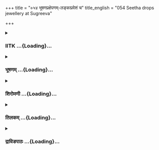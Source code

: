 +++
title = "०५४ भूषणप्रक्षेपणम्-लङ्काप्रवेशं च"
title_english = "054 Seetha drops jewellery at Sugreeva"

+++
<div caption="श्रीराम-हरिसीताराममूर्ति-घनपाठिभ्यां वचनम्" class="audioEmbed" src="https://archive.org/download/Ramayana-recitation-Sriram-harisItArAmamUrti-Ghanapaati-v2/Kanda_3/Kanda_3_ARK-054-Bhushana_Prekshepanam_Lankaa_Praveshanam_Cha.mp3"></div>

<div class="js_include collapsed" newlevelforh1="3" title="IITK" unfilled url="/purANam/rAmAyaNam/audIchya-pAThaH/iitk/3_araNyakANDam/04-sItApaharaNam/054_bhUShaNapraxepaNam-lankApraveshaM_cha.md">
<details><summary><h3>IITK ...{Loading}...</h3></summary>

Sita puls a few ornaments in bundles and throws them down in the midst
of vanaras-- she hopes somebody will communicate this to Rama.



#### श्लोकः
##### मूलम्
ह्रियमाणा तु वैदेही कञ्चिन्नाथमपश्यती।  
ददर्श गिरिशृङ्गस्थान्पञ्च वानरपुङ्गवान्॥3.54.1॥

##### शब्दार्थः
ह्रियमाणा taken away, वैदेही Vaidehi, नाथम् protector, कञ्चित् some one, अपश्यती not seeing, गिरिशृङ्गस्थान् standing on the peak of the mountain, पञ्च five, वानरपुङ्गवान् great monkeys, ददर्श saw.

##### आङ्ग्लानुवादः
While Sita was being kidnapped, she saw no one to protect her. Only five great monkeys stood on the top of a mountain.



#### श्लोकः
##### मूलम्
तेषां मध्ये विशालाक्षी कौशेयं कनकप्रभम्।  
उत्तरीयं वरारोहा शुभान्याभरणानि च॥3.54.2॥  
मुमोच यदि रामाय शंसेयुरिति मैथिली।

##### शब्दार्थः
विशालाक्षी large eyed, वरारोहा charming, भामिनी effulgent, कनकप्रभम् shining like gold, कौशेयम् silk, उत्तरीयम् upper cloth, शुभानि auspicious, आभरणानि च ornaments also, रामाय for Rama, यदि if at all, शंसेयुः they may tell, इति thus, तेषाम् them, मध्ये between, मुमोच dropped.

##### आङ्ग्लानुवादः
Largeeyed, bright and beautiful Sita dropped her upper silk garment shining like gold and auspicious ornaments in their midst with a hope they may report this  to Rama.



#### श्लोकः
##### मूलम्
वस्त्रमुत्सृज्य तन्मध्ये निक्षिप्तं सहभूषणम्॥3.54.3॥  
सम्भ्रमात्तु दशग्रीवस्तत्कर्म न स बुद्धवान्।

##### शब्दार्थः
सहभूषणम् along with ornaments, वस्त्रम् clothes, उत्सृज्य discarding, तन्मध्ये in their midst, निक्षिप्तम् thrown down, सः दशग्रीवः that tenheaded Ravana, सम्भ्रमात् due to excitement, तत्  that, कर्म action of Sita, न बुद्धवान् did not know.

##### आङ्ग्लानुवादः
In his excitement Ravana failed to notice when Sita dropped down that garment along with ornaments in their midst.



#### श्लोकः
##### मूलम्
पिङ्गाक्षास्तां विशालाक्षीं नेत्रैरनिमिषैरिव॥3.54.4॥  
विक्रोशन्तीं तथा सीतां ददृशुर्वानरर्षभाः।

##### शब्दार्थः
पिङ्गाक्षाः tawney eyed, वानरर्षभाः best among monkeys, विशालाक्षीम् largeeyed, तथा like that, विक्रोशन्तीम् lamenting, तां सीताम् that Sita, अनिमिषैरिव without blinking, नेत्रैः eyes, ददृशुः gazed at.

##### आङ्ग्लानुवादः
The best among the tawneyeyed monkeys gazed, without blinking, at the  largeeyed Sita lamenting.



#### श्लोकः
##### मूलम्
स च पम्पामतिक्रम्य लङ्कामभिमुखः पुरीम्॥3.54.5॥  
जगाम रुदतीं गृह्य वैदेहीं राक्षसेश्वरः।

##### शब्दार्थः
सः राक्षसेश्वरः that lord of the demons, पम्पाम् Pampa, अतिक्रम्य on crossing, लङ्कां पुरीम् to the city of Lanka, अभिमुखः towards, रुदतीम् crying, वैदेहीम् Vaidehi, गृह्य taking, जगाम went.

##### आङ्ग्लानुवादः
Ravana crossed the lake Pampa and flew towards the city of Lanka carrying with him lamenting daughter of Videha.



#### श्लोकः
##### मूलम्
तां जहार सुसंहृष्टो रावणो मृत्युमात्मनः॥3.54.6॥  
उत्सङ्गेनेव भुजगीं तीक्ष्णदंष्ट्रां महाविषाम्।

##### शब्दार्थः
रावणः Ravana, सुसंहृष्टः delighted, आत्मनः his own, मृत्युम् death, ताम् her, तीक्ष्णदंष्ट्राम् sharp fanged, महाविषाम् highly poisonous, भुजगीम् female snake, उत्सङ्गेनेव on his lap, जहार  carried.

##### आङ्ग्लानुवादः
Delighted Ravana, carried off Sita, the very embodiment of his death, like one carrying a highly poisonous sharpfanged female snake on his lap.



#### श्लोकः
##### मूलम्
वनानि सरितश्शैलांत्सरांसि च विहायसा॥3.54.7॥  
स क्षिप्रं समतीयाय शरश्चापादिव च्युतः।

##### शब्दार्थः
सः he, चापात् from the bow, च्युतः released, शरः इव like an arrow, क्षिप्रम् at once, वनानि forests, सरितः rivers, शैलान् mountains, सरांसि च tanks, विहायसा through the sky, समतीयाय crossed.

##### आङ्ग्लानुवादः
Like an arrow released from the bow, Ravana went through the sky, at once crossing forests, rivers mountains and tanks.



#### श्लोकः
##### मूलम्
तिमिनक्रनिकेतं तु वरुणालयमक्षयम्॥3.54.8॥  
सरितां शरणं गत्वा समतीयाय सागरम्।

##### शब्दार्थः
तिमिनक्रनिकेतम् the abode of whales and crocodiles, अक्षयम् inexhaustible,सरितां शरणम् refuge of all rivers, वरुणालयम् abode Varuna, god of the sea, गत्वा having covered, सागरम् ocean, समतीयाय crossed.

##### आङ्ग्लानुवादः
Ravana soon crossed the refuge of rivers, the abode of Varuna, god of the sea, inexhaustible ocean, and the home for whales and crocodiles.



#### श्लोकः
##### मूलम्
सम्भ्रमात्परिवृत्तोर्मी रुद्धमीनमहोरगः॥3.54.9॥  
वैदेह्यां ह्रियमाणायां बभूव वरुणालयः।

##### शब्दार्थः
वैदेह्याम् to Sita, daughter of Videha, ह्रियमाणायाम्  was being carried away, वरुणालयः the abode of Varuna, the ocean, सम्भ्रमात् out of bewilderment, परिवृत्तोर्मिः waves turned back, रुद्धमीनमहोरगः movement of big serpents and fishes stopped, बभूव became.

##### आङ्ग्लानुवादः
While Sita, princess of Videha was being carried away, the ocean, abode of Varuna  
got bewildered, waves rolled back, the movement of big serpents and fishes stopped.



#### श्लोकः
##### मूलम्
अन्तरिक्षगता वाचस्ससृजुश्चारणास्तदा॥3.54.10॥  
एतदन्तो दशग्रीव इति सिद्धास्तदाब्रुवन्।

##### शब्दार्थः
तदा then, अन्तरिक्षगताः flying in the sky, चारणाः bards, दशग्रीवः tenheaded Ravana, एतदन्तः  इति this is the end, वाचः words, ससृजुः spoke, तदा then, सिद्धाः siddhas, अब्रुवन् uttered.

##### आङ्ग्लानुवादः
The charanas and siddhas moving in the sky said, O tenheaded Ravana this is your  end .



#### श्लोकः
##### मूलम्
स तु सीतां विवेष्टन्तीमङ्केनादाय रावणः॥3.54.11॥  
प्रविवेश पुरीं लङ्कां रूपिणीं मृत्युमात्मनः।

##### शब्दार्थः
सः रावणः that Ravana, आत्मनः his own, रूपिणीम् personified form, मृत्युम् death, विवेष्टन्तीम् struggling, सीताम् Sita, अङ्केन by his arm, आदाय holding her, लङ्कां पुरीम्  city of Lanka, प्रविवेश entered.

##### आङ्ग्लानुवादः
Ravana entered the city of Lanka holding Sita who was tossing from side to side and who was the very embodiment of his death.



#### श्लोकः
##### मूलम्
सोऽभिगम्य पुरीं लङ्कां सुविभक्तमहापथाम्॥3.54.12॥  
संरूढकक्ष्याबहुलं स्वमन्तःपुरमाविशत्।

##### शब्दार्थः
सः Ravana, सुविभक्तमहापथाम्  well laidout roads, लङ्कां पुरीम् city of Lanka, अभिगम्य entering, संरूढकक्ष्याबहुलम् with many wellguarded halls, स्वम् his, अन्तःपुरम् inner apartment, आविशत् entered.

##### आङ्ग्लानुवादः
Ravana went through the well laidout roads of the city of Lanka and through the well many guarded halls of the palace and entered the inner apartment.



#### श्लोकः
##### मूलम्
तत्र तामसितापाङ्गां शोकमोहपरायणाम्॥3.54.13॥  
निदधे रावणस्सीतां मयो मायामिवस्त्रियम्।

##### शब्दार्थः
रावणः Ravana, असितापाङ्गाम् a lady of dark eyelashes, शोकमोहपरायणाम् lady lost in sorrow, तां सीताम् that Sita, मयः demon Maya, मायामिव like Maya, तत्र there ( in the harem), नदधे kept.

##### आङ्ग्लानुवादः
Sita, with her dark eye lashes and lost in utter sorrow was kept in the harem by Ravana, like demon Maya kept Mayamayi.



#### श्लोकः
##### मूलम्
अब्रवीच्च दशग्रीवः पिशाचीर्घोरदर्शनाः॥3.54.14॥  
यथा नेमां पुमान् स्त्री वा सीतां पश्यत्यसम्मतः।

##### शब्दार्थः
दशग्रीवः tenheaded Ravana, घोरदर्शनाः  of fearful appearance, पिशाचीः female goblins, अब्रवीत् च said, असम्मतः without my permission, पुमान् man, स्त्री वा or a woman, इमाम् this lady, सीताम् Sita, यथा in a way, न पश्यति will not see.

##### आङ्ग्लानुवादः
Ravana ordered the female goblins of fearful appearance,'Let no outsider whether man or woman, see her, without my permission'.



#### श्लोकः
##### मूलम्
मुक्तामणिसुवर्णानि वस्त्राण्याभरणानि च॥3.54.15॥  
यद्यदिच्छेत्तदेवास्या देयं मच्छन्दतो यथा।

##### शब्दार्थः
मुक्तामणिसुवर्णानि pearls, gems or gold, वस्त्राणि clothes, आभरणानि च and ornaments, यत् यत् whatever, इच्छेत् she desires, तदेव all that, अस्याः to her, मच्छन्दतो यथा  without hesitation, देयम् should be given.

##### आङ्ग्लानुवादः
Pearls, gems or gold, clothes or ornaments, whatever she desires, be made available to her without any hesitation.



#### श्लोकः
##### मूलम्
या च वक्ष्यति वैदेहीं वचनं  किञ्चिदप्रियम्॥3.54.16॥  
अज्ञानाद्यदि वा ज्ञानान्न तस्या जीवितं प्रियम्।

##### शब्दार्थः
या च whosoever, अज्ञानात् out of ignorance, ज्ञानात् knowingly, वैदेहीम् to Vaidehi, किञ्चित् even a little, अप्रियम् displeasing, वचनम् words, वक्ष्यति utters, तस्याः her, जीवितम् life, न not, प्रियम्  worthy,

##### आङ्ग्लानुवादः
Whoever utters any unpleasant words knowingly or unknowingly to Sita, princess of Videha is not worthy to survive (must be killed).



#### श्लोकः
##### मूलम्
तथोक्त्वा राक्षसीस्तास्तु राक्षसेन्द्रः प्रतापवान्॥3.54.17॥  
निष्क्रम्यान्तः पुरात्तस्मात्किंकृत्यमिति चिन्तयन्।  
ददर्शाष्टौ महावीर्यान्राक्षसान्पिशिताशनान्॥3.54.18॥

##### शब्दार्थः
प्रतापवान्  courageous, राक्षसेन्द्रः lord of demons (Ravana), राक्षसीः demoness, तथा likewise, उक्त्वा having said so, तस्मात् from that, अन्तःपुरात् from the inner apartments, निष्क्रम्य  coming out, किम् what, कृत्यम् can be done, चिन्तयन् while thinking, महावीर्यान् most powerful ones, पिशिताशनान् flesheaters, अष्टौ eight, राक्षसान् demons, ददर्श saw.

##### आङ्ग्लानुवादः
The courageous lord of the demons, having said so to the demonesses, came out of the inner apartment. While contemplating the future course of action, he saw eight powerful, carnivorous demons.



#### श्लोकः
##### मूलम्
स तान्दृष्ट्वा महावीर्यो वरदानेन मोहितः।  
उवाचैतानिदं वाक्यं प्रशस्य बलवीर्यतः॥3.54.19॥

##### शब्दार्थः
तान्दृष्ट्वा seeing them, महावीर्यः mighty, वरदानेन by the boons, मोहितः  a deluded one, सः he, बलवीर्यतः about their strength, प्रशस्य after praising them, एतान् them, इदम् this, वाक्यम् word, उवाच said.

##### आङ्ग्लानुवादः
The mighty Ravana, deluded by the boons, praised the strength and valour of the demons and said ः



#### श्लोकः
##### मूलम्
नानाप्रहरणाः क्षिप्रमितो गच्छत सत्वराः।  
जनस्थानं हतस्थानं भूतपूर्वं खरालयम्॥3.54.20॥

##### शब्दार्थः
नानाप्रहरणाः a variety of weapons, सत्वराः very quickly, इतः from here, क्षिप्रम् at once, हतस्थानम्  where he was slain, खरालयम् the abode of Khara, भूतपूर्वम् the earlier (dwelling), जनस्थानम् Janasthana, गच्छत you may go.

##### आङ्ग्लानुवादः
Armed with different weapons, proceed at once to Janasthana where Khara lived and died.



#### श्लोकः
##### मूलम्
तत्रोष्यतां जनस्थाने शून्ये निहतराक्षसे।  
पौरुषं बलमाश्रित्य त्रासमुत्सृज्य दूरतः॥3.54.21॥

##### शब्दार्थः
पौरुषम् prowess, बलम् vigour, आश्रित्य relying on, त्रासम् fear, दूरतः leaving, उत्सृज्य given up, निहतराक्षसे where all demons were killed, शून्ये desolate, तत्र there, जनस्थाने at Janasthana, उष्यताम् dwell there.

##### आङ्ग्लानुवादः
Go and there in the desolate Janasthana where all demons had been killed, leaving all your apprehensions and relying on your strength and vigour.



#### श्लोकः
##### मूलम्
बलं हि सुमहद्यन्मे जनस्थाने निवेशितम्।  
सदूषणखरं युद्धे हतं रामेण सायकैः॥3.54.22॥

##### शब्दार्थः
मे mine, सुमहत् very great, यत् since, बलम् army, जनस्थाने at Janasthana, निवेशितम् had stationed, सदूषणखरम् with Dusana and Khara, रामेण by Rama, सायकैः arrows, हतम् killed.

##### आङ्ग्लानुवादः
I had stationed a great army at Janasthana, who were all killed along with Khara and Dusana by Rama's arrows.



#### श्लोकः
##### मूलम्
तत क्रोधो ममामर्षाद्धैर्यस्योपरि वर्तते।  
वैरं च सुमहज्जातं रामं प्रति सुदारुणम्॥3.54.23॥

##### शब्दार्थः
ततः then, मम my, अमर्षात् due to that intolerance, क्रोधः wrath, धैर्यस्य one's patience, उपरि over and above, वर्तते is arising, रामं प्रति towards Rama, सुमहत् very great, सुदारुणम् terrific, वैरं च enmity, जातम् is created.

##### आङ्ग्लानुवादः
My anger engineered by my intolerance has crossed the limits of my patience. It has created in me a terrific enmity against Rama.



#### श्लोकः
##### मूलम्
निर्यातयितुमिच्छामि तच्च वैरमहं रिपोः।  
न हि लप्स्याम्यहं निद्रामहत्वा संयुगे रिपुम्॥3.54.24॥

##### शब्दार्थः
अहम् I am, रिपोः enemy, तत् that, निर्यातयितुम् avenge, इच्छामि I am desirous, संयुगे in combat, रिपुम् enemy, अहत्वा without slaying, अहम् I, निद्राम् sleep, न लप्स्यामि हि I am not getting.

##### आङ्ग्लानुवादः
I want to take revenge on my foe. I shall not sleep until I kill him in a combat.



#### श्लोकः
##### मूलम्
तं त्विदानीमहं हत्वा खरदूषणघातिनम्।  
रामं शर्मोपलप्स्यामि धनं लब्ध्वेव निर्धनः॥3.54.25॥

##### शब्दार्थः
अहम् I am, इदानीम् now, खरदूषणघातिनम् the killer of Khara and Dusana, तम् him, रामम् Rama, हत्वा after slaying, निर्धनः one without wealth, धनम् wealth, लब्ध्वा having acquired, इव like that, शर्म pleasure, उपलप्स्यामि I will have.

##### आङ्ग्लानुवादः
I will be happy only after killing the destroyer of Khara and Dusana, just as a poor man feels happy only on acquiring wealth.



#### श्लोकः
##### मूलम्
जनस्थाने वसद्भिस्तु भवद्भीराममाश्रिता।  
प्रवृत्तिरुपनेतव्या किञ्करोतीति तत्त्वतः॥3.54.26॥

##### शब्दार्थः
जनस्थाने at Janasthana, वसद्भिः while dwelling, भवद्भिः by you all, किं what, करोति इति he does, रामम् Rama, आश्रिता pertaining to, प्रवृत्तिः activities, तत्त्वतः exactly, उपनेतव्या get the  
information.

##### आङ्ग्लानुवादः
While dwelling at Janasthana, all of you should collect exact information about the activities of Rama.



#### श्लोकः
##### मूलम्
अप्रमादाच्च गन्तव्यं सर्वैरपि निशाचरैः।  
कर्तव्यश्च सदा यत्नो राघवस्य वधं प्रति॥3.54.27॥

##### शब्दार्थः
निशाचरैः by nightrangers, सर्वैरपि by all of them, अप्रमादात् alertly, गन्तव्यम् go there, राघवस्य Rama's, वधं प्रति to slay Rama, सदा always, यत्नः effort, कर्तव्यश्च should be done.

##### आङ्ग्लानुवादः
All of you, O nightrangers, should be on the alert there and it should be always your duty to try to kill Rama.



#### श्लोकः
##### मूलम्
युष्माकं च बलज्ञोऽहं बहुशो रणमूर्धनि।  
अतश्चास्मिन् जनस्थाने मया यूयं नियोजिताः॥3.54.28॥

##### शब्दार्थः
अहम् I, रणमूर्धनि on war front, बहुशः many times, युष्माकम् your, बलज्ञः knower of strength, अतश्च therefore, यूयम् you, अस्मिन् in this, जनस्थाने at Janasthana, मया by me, नियोजिताः are  engaged.

##### आङ्ग्लानुवादः
I have seen your strength on many war fronts. That is why you have been assigned this  duty at Janasthana.



#### श्लोकः
##### मूलम्
ततः प्रियं वाक्यमुपेत्य राक्षसा महार्थमष्टावभिवाद्य रावणम्।  
विहाय लङ्कां सहिताः प्रतस्थिरे यतो जनस्थानमलक्ष्यदर्शनाः॥3.54.29॥

##### शब्दार्थः
ततः then, अष्टौ eight, राक्षसाः demons, प्रियम् dear, महार्थम्  words of profound meaningl, वाक्यम् statement, उपेत्य after receiving, रावणम् Ravana, अभिवाद्य offering salutations, लङ्काम् Lanka, विहाय  leaving, सहिताः together, अलक्ष्यदर्शनाः without being seen by any one, जनस्थानम् to Janasthana, यतः in that direction, प्रतस्थिरे left.

##### आङ्ग्लानुवादः
The eight demons were glad to hear the pleasing and meaningful words of Ravana. They offered him salutations and left Lanka in the direction of Janasthana without being seen by any one.



#### श्लोकः
##### मूलम्
ततस्तु सीतामुपलभ्य रावणः सुसम्प्रहृष्टः परिगृह्य मैथिलीम्।  
प्रसज्य रामेण च वैरमुत्तमं बभूव मोहान्मुदितस्सराक्षसः॥3.54.30॥

##### शब्दार्थः
ततः then, राक्षसः the demons, सः रावणः that Ravana, सीताम् Sita, उपलभ्य seeing, मैथिलीम् Maithili, परिगृह्य getting, सुसम्प्रहृष्टः feeling extremely happy, रामेण at Rama, उत्तमम्   highest, वैरम् enmity, प्रसज्य incited, मोहात् in delusion, मुदितः rejoiced, बभूव became.

##### आङ्ग्लानुवादः
Then the demon Ravana felt greatly happy for getting Sita, princess of Mithila, without knowing in his delusion that he had created the bitterest enmity with Rama.  

#### समाप्तिः
 श्रीमद्रामायणे वामलीकीये आदिकाव्ये अरण्यकाण्डे चतुःपञ्चाशस्सर्गः॥  
Thus ends the fiftyfourth sarga of Aranyakanda of the holy Ramayana the first epic composed by sage Valmiki.

</details>
</div>
<div class="js_include collapsed" newlevelforh1="3" title="भूषणम्" unfilled url="/purANam/rAmAyaNam/audIchya-pAThaH/TIkA/bhUShaNa_iitk/3_araNyakANDam/04-sItApaharaNam/054_bhUShaNapraxepaNam-lankApraveshaM_cha.md">
<details><summary><h3>भूषणम् ...{Loading}...</h3></summary>



ह्रियमाणा तु वैदेही कञ्चिन्नाथमपश्यती ।  

ददर्श गिरिशृङ्गस्थान् पञ्च वानरपुङ्गवान्  ॥  ३।५४।१  ॥   

अथ सीताया अशोकवनिकायां स्थापनमाह ह्रियमाणा त्वित्यादि । नाथं रक्षकम्  ॥ 
३।५४।१  ॥   

  

तेषां मध्ये विशालाक्षी कौशेयं कनकप्रभम् ।  

उत्तरीयं वरारोहा शुभान्याभरणानि च ।  

मुमोच यदि रामाय शंसेयुरिति मैथिली  ॥  ३।५४।२  ॥   

तेषामित्यादिसार्धश्लोक एकान्वयः । उत्तरीयम् उत्तरीयभूतं कौशेयम् । बद्धा
मुमोचेत्यर्थः । किमर्थं मुमोचेत्यत्राह यदि रामाय शंसेयुरिति । यदृच्छया
दृष्टाय रामाय स्वस्य रावणापहरणं कथयेयुरिति प्रत्याशयेत्यर्थः ।
"आशंसावचने लिङ्" इति लिङ्  ॥  ३।५४।२  ॥   

  

वस्त्रमुत्सृज्य तन्मध्ये निक्षिप्तं सहभूषणम् ।  

सम्भ्रमात्तु दशग्रीवस्तत्कर्म न स बुद्धवान्  ॥  ३।५४।३  ॥   

वस्त्रमिति । सहभूषणं भूषणान्तरितं वस्त्रम् । उत्सृज्य उन्मुच्य ।
तन्मध्ये सीतया निक्षिप्तमिति यत् तत्कर्म सम्भ्रमात्सीतापहारजनितक्षोभात्
न बुद्धवान् । यदि बुद्ध्येत गृह्णीयादेवेति भावः  ॥  ३।५४।३  ॥   

  

पिङ्गाक्षास्तां विशालाक्षीं नेत्रैरनिमिषैरिव ।  

विक्रोशन्तीं तथा सीतां ददृशुर्वानरर्षभाः  ॥  ३।५४।४  ॥   

पिङ्गाक्षाः वानराः, न केवलं वानराः अपितु वानर्रषभाः वानरश्रेष्ठाः ।
अनिमिषैरिव निमेषरहितैरिव । तथा विक्रोशन्तीं राम रामेति
विक्रोशन्तीमित्यर्थः  ॥  ३।५४।४  ॥   

  

स च पम्पामतिक्रम्य लङ्कामभिमुखः पुरीम् ।  

जगाम रुदतीं गृह्य वैदेहीं राक्षसेश्वरः  ॥  ३।५४।५  ॥   

पम्पां पम्पोपर्याकाशम् । लङ्कामभिमुख इत्यनेन एतावत्पर्यन्तं
रामाश्रमदत्तदृष्टिर्गतः । ततः स्वच्छन्दं गतवानिति गम्यते । अत एव
सुसंहृष्ट इति वक्ष्यते  ॥  ३।५४।५  ॥   

  

तां जहार सुसंहृष्टो रावणो मृत्युमात्मनः ।  

उत्सङ्गेनैव भुजगीं तीक्ष्णदंष्ट्रां महाविषाम्  ॥  ३।५४।६  ॥   

उत्सङ्गेनेत्यस्य उभयत्राप्यन्वयः । मृत्युं मृत्युहेतुभूताम्  ॥  ३।५४।६
 ॥   

  

वनानि सरितः शैलान् सरांसि च विहायसा ।  

स क्षिप्रं समतीयाय शरश्चापादिव च्युतः  ॥  ३।५४।७  ॥   

विहायसा आकाशमार्गेण  ॥  ३।५४।७  ॥   

  

तिमिनक्रनिकेतं तु वरुणालयमक्षयम् ।  

सरतां शरणं गत्वा समतीयाय सागरम्  ॥  ३।५४।८  ॥   

तिमयो मत्स्यविशेषाः नक्राः ग्राहाः तेषां निकेतं वासस्थानम् । वरुणस्य
आलयं वासः शरणम् । प्राप्य गत्वा । क्रमेण सागरं समतीयाय  ॥  ३।५४।८  ॥   

  

सम्भ्रमात्परिवृत्तोर्मी रुद्धमीनमहोरगः ।  

वैदेह्यां ह्रियमाणायां बभूव वरुणालयः । ३।५४।९  ॥   

सम्भ्रमात् रावणदर्शनक्षोभात् । परिवृत्तोर्मिः रुद्धमीनमहोरगः
बहिस्सञ्चाररहितमत्स्यसर्पः  ॥  ३।५४।९  ॥   

  

अन्तरिक्षगता वाचः ससृजुश्चारणास्तदा ।  

एतदन्तो दशग्रीव इति सिद्धास्तदा ऽब्रुवन्  ॥  ३।५४।१०  ॥   

अन्तरिक्षगताश्चारणाः दशग्रीवः एतदन्तः एतत्सीतापहरणावसान इति वाचः ससृजुः
ऊचुरित्यर्थः । अन्तरिक्षगताः सिद्धाश्च एतदन्तो दशग्रीव इत्यब्रुवन्  ॥ 
३।५४।१०  ॥   

  

स तु सीतां विवेष्टन्तीमङ्केनादाय रावणः ।  

प्रविवेश पुरीं लङ्कां रूपिणीं मृत्युमात्मनः  ॥  ३।५४।११  ॥   

आत्मनः रूपिणीं रूपवतीं मुत्युमिति सीताविशेषणम्  ॥  ३।५४।११  ॥   

  

सो ऽभिगम्य पुरीं लङ्कां सुविभक्तमहापथाम् ।  

संरूढकक्ष्याबहुलं स्वमन्तःपुरमाविशत्  ॥  ३।५४।१२  ॥   

संरूढाः जनाकीर्णाः कक्ष्याः द्वारप्रकोष्ठाः ताभिः बहुलं निबिडम्  ॥ 
३।५४।१२  ॥   

  

तत्र तामसितापाङ्गां शोकमोहपरायणाम् ।  

निदधे रावणः सीतां मयो मायामिव स्त्रियम्  ॥  ३।५४।१३  ॥   

तत्र अन्तःपुरे । शोकमोहपरायणां शोकमोहपरतन्त्राम् । निदधे स्थापितवान् ।
मयस्त्रिपुराधिपतिः । मायां मायामयीम्, आश्चर्यशक्तियुक्तामित्यर्थः ।
स्त्रियं स्वयम्प्रभां बिले यथा निदधे तथेत्यर्थः  ॥  ३।५४।१३  ॥   

  

अब्रवीच्च दशग्रीवः पिशाचीर्घोरदर्शनाः ।  

यथा नेमां पुमान् स्त्री वा सीतां पश्यत्यसम्मतः  ॥  ३।५४।१४  ॥   

अब्रवीदिति । पिशाचीः पिशाच्याकाराः राक्षसीः यथेमां स्त्री वा पुमान्वा
असम्मतः अननुज्ञातः न पश्यति तथा ऽब्रवीत् । एनामन्यो न
पश्येदित्यब्रवीदित्यर्थः  ॥  ३।५४।१४  ॥   

  

मुक्तामणिसुवर्णानि वस्त्राण्याभरणानि च ।  

यद्यदिच्छेत्तदेवास्या देयं मच्छन्दतो यथा  ॥  ३।५४।१५  ॥   

मुक्तेति । एषा यद्यदिच्छेत्तत्तद्देयं यथा मच्छन्दतः मदिच्छानुसारेण यथा
मह्यं दीयते तद्वद्देयमित्यर्थः  ॥  ३।५४।१५  ॥   

  

या च वक्ष्यति वैदेहीं वचनं किञ्चिदप्रियम् ।  

अज्ञानाद्यदि वा ज्ञानान्न तस्या जीवितं प्रियम्  ॥  ३।५४।१६  ॥   

जीवितं न प्रियं मारयेयमित्यर्थः  ॥  ३।५४।१६  ॥   

  

तथोक्त्वा राक्षसीस्तास्तु राक्षसेन्द्रः प्रतापवान् ।  

निष्क्रम्यान्तःपुरात्तस्मात्किं कृत्यमिति चिन्तयन्  ॥  ३।५४।१७  ॥   

ददर्शाष्टौ महावीर्यान् राक्षसान् पिशिताशनान्  ॥  ३।५४।१८  ॥   

चिन्तयन् महावीर्यान् राक्षसान् ददर्श अपश्यत्  ॥  ३।५४।१७,१८  ॥   

  

स तान् दृष्ट्वा महावीर्यो वरदानेन मोहितः ।  

उवाचैतानिदं वाक्यं प्रशस्य बलवीर्यतः  ॥  ३।५४।१९  ॥   

वरादानेन ब्रह्मवरदानेन । तानेतानित्यन्वयः । ३।५४।१९  ॥   

  

नानाप्रहरणाः क्षिप्रमितो गच्छत सत्वराः ।  

जनस्थानं हतस्थानं भूतपूर्वं खरालयम्  ॥  ३।५४।२०  ॥   

नानेति "आयुधं तु प्रहरणम्" इत्यमरः । हतस्थानं शून्यसन्निवेशं खरालयं
भूतपूर्वं पूर्वं खरालयमित्यर्थः । "भूतपूर्वे चरच्" इति निर्देशात्समासः
 ॥  ३।५४।२०  ॥   

  

तत्रोष्यतां जनस्थाने शून्ये निहतराक्षसे ।  

पौरुषं बलमाश्रित्य त्रासमुत्सृज्य दूरतः  ॥  ३।५४।२१  ॥   

पौरुषं बलं न केवलं नीतिबलमित्यर्थः  ॥  ३।५४।२१  ॥   

  

बलं हि सुमहद्यन्मे जनस्थाने निवेशितम् ।  

सदूषणखरं युद्धे हतं रामेण सायकैः  ॥  ३।५४।२२  ॥   

पौरुषबलाश्रयणे हेतुमाह बलं हीति । यत् बलं सैन्यं निवेशितं
तद्धतमित्यन्वयः  ॥  ३।५४।२२  ॥   

  

तत्र क्रोधो ममामर्षाद्धैर्यस्योपरि वर्तते ।  

वैरं च सुमहज्जातं रामं प्रति सुदारुणम्  ॥  ३।५४।२३  ॥   

तत्र वधनिमित्तम् । अमर्षात् असहनात्  ॥  ३।५४।२३  ॥   

  

निर्यातयितुमिच्छामि तच्च वैरमहं रिपोः ।  

नहि लप्स्याम्यहं निद्रामहत्वा संयुगे रिपुम्  ॥  ३।५४।२४  ॥   

निर्यातयितुम् अवसितुम्  ॥  ३।५४।२४  ॥   

  

तं त्विदानीमहं हत्वा खरदूषणघातिनम् ।  

रामं शर्मोपलप्स्यामि धनं लब्ध्वेव निर्धनः  ॥  ३।५४।२५  ॥   

तन्त्विति । शर्म सुखम् । उपलप्स्यामि प्राप्स्यामि । ३।५४।२५  ॥   

  

जनस्थाने वसद्भिस्तु भवद्भी राममाश्रिता ।  

प्रवृत्तिरुपनेतव्या किं करोतीति तत्त्वतः  ॥  ३।५४।२६  ॥   

प्रवृत्तिर्वार्ता । रामः किं करोतीति तत्त्वतो वार्ता
मत्सकाशमुपनेतव्येत्यर्थः  ॥  ३।५४।२६  ॥   

  

अप्रमादाच्च गन्तव्यं सर्वैरपि निशाचरैः ।  

कर्तव्यश्च सदा यत्नो राघवस्य वधं प्रति  ॥  ३।५४।२७  ॥   

अप्रमादादिति अवधानादित्यर्थः  ॥  ३।५४।२७  ॥   

  

युष्माकं च बलज्ञो ऽहं बहुशो रणमूर्धनि ।  

अतश्चास्मिन् जनस्थाने मया यूयं नियोजिताः  ॥  ३।५४।२८  ॥   

खरादिस्थाने अस्माभिः कथं स्थातुं शक्यं तत्राह युष्माकं चेति  ॥  ३।५४।२८
 ॥   

  

ततः प्रियं वाक्यमुपेत्य राक्षसा महार्थमष्टावभिवाद्य रावणम् ।  

विहाय लङ्कां सहिताः प्रतस्थिरे यतो जनस्थानमलक्ष्यदर्शनाः  ॥  ३।५४।२९  ॥   

महानर्थो ऽभिधेयो यस्य तं महार्थम् । प्रियं श्लाघारूपं वाक्यम् उपेत्य
लब्ध्वा, रावणतः स्तुतिं प्राप्येत्यर्थः । यतो यत्र जनस्थानं
तद्वनमुद्दिश्य प्रतस्थिरे । अलक्ष्यदर्शनाः वेगातिशयेन
दुष्प्रेक्षस्वरूपाः  ॥  ३।५४।२९  ॥   

  

ततस्तु सीतामुपलभ्य रावणः सुसम्प्रहृष्टः परिगृह्य मैथिलीम् ।  

प्रसज्य रामेण च वैरमुत्तमं बभूव मोहान्मुदितः स राक्षसः  ॥  ३।५४।३०  ॥   

इत्यार्षे श्रीरामायणे वाल्मीकीये आदिकाव्ये श्रीमदारण्यकाण्डे चतुःपञ्चाशः
सर्गः  ॥  ५४  ॥   

सर्गार्थं सङ्गृह्य दर्शयति ततस्त्विति । उपलभ्य दृष्ट्वा सुसम्प्रहृष्टः
कामविकारवान् । परिगृह्य गृहीत्वा । रामेण वैरं प्रसज्य प्राप्यापि
मोहान्मुदितो बभूव । अत्र त्रिंशच्छ्लोकाः  ॥  ३।५४।३०  ॥   

इति श्रीगोविन्दराजविरचिते श्रीरामायणभूषणे रत्नमेखलाख्याने
आरण्यकाण्डव्याख्याने चतुःपञ्चाशः सर्गः  ॥  ५४  ॥   



</details>
</div>
<div class="js_include collapsed" newlevelforh1="3" title="शिरोमणी" unfilled url="/purANam/rAmAyaNam/audIchya-pAThaH/TIkA/shiromaNI_iitk/3_araNyakANDam/04-sItApaharaNam/054_bhUShaNapraxepaNam-lankApraveshaM_cha.md">
<details><summary><h3>शिरोमणी ...{Loading}...</h3></summary>



सीतावृत्तान्तमेवाह--ह्रियमाणेत्यादिभिः । ह्रियमाणा रावणेनेति शेषः,
कञ्चिन्नाथं रक्षकमपश्यती अपश्यन्ती वैदेही गिरिशृङ्गस्थान् पञ्च
वानरपुङ्गवान् ददर्श  ॥  ३।५४।१  ॥   

  

तेषामिति । विशालाक्षी सीता यदि कदाचित् रामाय शंसेयुः इति हेतोः कनकप्रभं
स्वर्णप्रभासदृशप्रभाविशिष्टं कौशेयमुत्तरीयम् आभरणानि च तेषां
वानरपुङ्गवानां मध्ये मुमोच । सार्धश्लोक एकान्वयी  ॥  ३।५४।२  ॥   

  

वस्त्रमिति । सहभूषणं वस्त्रमुत्सृज्य विद्यमानायाः सीतायाः संभ्रमात्
तदुक्तिहेतुकोद्वेगात्, हेतोः निःक्षिप्तं निःक्षेपणरूपं तत्कर्म दशग्रीवो
न बुद्धवान्  ॥  ३।५४।३  ॥   

  

पिङ्गाक्षा इति । तदा वस्त्रादिप्रक्षेपणसमये विक्रोशन्तीं विशालाक्षीं
सीतां पिङ्गाक्षाः वानरोत्तमाः अनिमिषैः निमिषरहितैरिव नेत्रैः ददृशुः  ॥ 
३।५४।४  ॥   

  

स इति । स रावणः रुदन्तीं रुदतीं मैथिलीं गृह्य गृहीत्वा पम्पामतिक्रम्य
लङ्कां पुरीमभिमुखः सन् जगाम  ॥  ३।५४।५  ॥   

  

तामिति । तां सीतां सुसंहृष्टो रावणः तीक्ष्णदंष्ट्रा महाविषाम् आत्मनो
मृत्युं भुजङ्गीमिव उत्सङ्गेन जहार  ॥  ३।५४।६  ॥   

  

वनानीति । स रावणः चापात् च्युतः शर इव वनादीनि क्षिप्रं विहायसा समतीयाय
 ॥  ३।५४।७  ॥   

  

तिमीति । तिमयो नक्रविशेषाः नक्राः मकरास्तेषां निकेतं निवासस्थानं
वरुणालयं वरुणनिकेतम् अक्षयं यावदधिकारं विनाशरहितं सरितां शरणम् आश्रयं
सागरं गत्वा समतीयाय  ॥  ३।५४।८  ॥   

  

संभ्रमादिति । वैदेह्यां ह्रियमाणायां सत्यां वरुणालयः संभ्रमात्
सीतापहरणहेतुकभीतेः परिवृत्ताः निवृत्ताः ऊर्मयः स्वभावसिद्धतरङ्गाः यस्य
अत एव रुद्धा मीनमहोरगा यस्य स बभूव द्वयोः कर्मधारयः  ॥  ३।५४।९  ॥   

  

अन्तरिक्ष इति । अन्तरिक्षं गता चारणाः दशग्रीव एतदन्त एतदपहरणमेव अन्तो
विध्वंसो यस्य स इति वाचं ससृजुः । सिद्धा अपि तथैव अब्रुवन्  ॥  ३।५४।१०
 ॥   

  

स इति । अङ्केन शीध्रगत्योपलक्षितः स रावणस्तु आत्मनो मृत्युरूपिणीं
याथार्थ्यनिरूपिकां सीतामादाय लङ्कां प्रविवेश  ॥  ३।५४।११  ॥   

  

स इति । स रावणः सुविभक्ताः महापथा राजमार्गा यस्यां संरूढाः
राक्षसैराकीर्णाः कक्ष्या द्वारो यस्यास्तां, बहुलामतिविस्तृतां लङ्कां
पुरीमभिगम्य स्वम् अन्तः पुरमविशत् ऽसंरुद्धकक्ष्याबहुलंऽ इति पाठे
तादृशबहुलतरद्वारवदित्यन्तःपुरविशेषणमिति भट्टाः  ॥  ३।५४।१२  ॥   

  

तत्रेति । तत्रान्तःपुरैकदेशे शोकमोहसमन्विताम् असितापाङ्गीं सीतां रावणः
आसुरीं मायां मय इव निदधे  ॥  ३।५४।१३  ॥   

  

अब्रवीदिति । दशग्रीवः घोरदर्शनाः पिशाचीः अब्रवीत् । तद्वचनाकारमाह--यथा
येन प्रकारेण असंमतः मदनाज्ञप्तः पुमान् स्त्री वा न पश्यति तथा रक्षतेति
शेषः  ॥  ३।५४।१४  ॥   

  

मुक्तेति । मुक्तादीनि अन्यच्च यद्यदिच्छेत्तत् मच्छन्दतो मदाज्ञातः यथा
यथावत् देयम्  ॥  ३।५४।१५  ॥   

  

या चेति । या काचित् किंचिदप्रियं वैदेहीं वक्ष्यति तस्याः प्रियं जीवितं
जीवनं नङ्क्ष्यतीति शेषः  ॥  ३।५४।१६  ॥   

  

तथेति । ताः राक्षसीः तथोक्त्वा अन्तःपुरात् निष्क्रम्य प्रतापवान्
राक्षसेन्द्रो रावणः किं कृत्यम् इदानीं मया किं कर्तव्यमिति चिन्तयत्
अचिन्तयत् । ददर्शेति--पिशिताशनान् अष्टौ राक्षसान् ददर्श रावण इति शेषः  ॥ 
३।५४।१७१८  ॥   

  

स इति । वरदानेन मोहितः स रावणः तान् प्रसिद्धान् एतान् अष्टौ राक्षसान्
दृष्ट्वा बलवीर्यतः बलवीर्याभ्यां प्रशस्य इदमुवाच  ॥  ३।५४।१९  ॥   

  

तद्वचनाकारमाह--नानेति । नानाप्रहरणाः अनेकविधायुधविशिष्टाः सत्वराः
वेगवन्तो यूयम् इतो मत्समीपात् क्षिप्रं शीघ्रं भूतपूर्वं खरालयं
पौर्वकालिकं खरनिवासस्थानमित्यर्थः, हतस्थानं हतो विध्वंसितः स्थानः
राक्षसरूपस्थाता यस्मिंस्तत् जनस्थानं गच्छत  ॥  ३।५४।२०  ॥   

  

गमनप्रयोजनमाह--तत्रेति । पौरुषं स्वतेजः बलं च आश्रित्य संस्मृत्य
त्रासमुद्वेगं दूरतः उत्सृज्य त्यक्त्वा निहतराक्षसे अत एव शून्ये तत्र
प्रसिद्धजनस्थाने आस्यताम्  ॥  ३।५४।२१  ॥   

  

ननु बलवन्तो राक्षसाः केन निहता इत्यत आह--वह्विति । महावीर्यं सदूषणखरं
दूषणखरसहितं जनस्थाने निवेशितं बहु सैन्यं रामसायकैः निहतम्  ॥  ३।५४।२२
 ॥   

  

तत इति । ततः खरादिविध्वंसाद्धेतोः अपूर्वः पूर्वमेवं न जातः
इदानीमेवोत्पन्न इत्यर्थः, क्रोधः धैर्यस्योपरि यथा भवति तथा वर्धते
धेर्यस्योपरीत्यनेन तत्क्रोधरोधस्यासत्वं सूचितम् अत एव सुदारुणम्
अनिवर्त्यमित्यर्थः, ? द्वैरं रामं प्रति जातम्  ॥  ३।५४।२३  ॥   

  

निरिति । रिपोस्तद्वैरं निर्यातयितुं रिपुध्वंसेन दूरीकर्तुमिच्छामि ।
तदभावे दोषमाह--संयुगे रिपुमहत्वा निद्रां न लप्स्यामि  ॥  ३।५४।२४  ॥   

  

तमिति । खरदूषणघातिनं तं राममिदानीमहं हत्वा निर्धनो धनं लब्ध्वेव शर्म
सुखमुपलप्स्यामि  ॥  ३।५४।२५  ॥   

  

ननु तत्र गत्वा ऽस्माभिः किं कर्तव्यमित्यत आह--जनस्थाने इति । जनस्थाने
वसद्भिर्भवद्भिः रामः किं करोतीति राममाश्रिता प्रवृत्तिः तत्त्वत
उपनेतव्या मत्समीपं प्रापणीया  ॥  ३।५४।२६  ॥   

  

अप्रमादादिति । अप्रमादात् अनवधानताराहित्यादेव सर्वैर्निशाचरैर्गन्तव्यम्
जनस्थानमिति शेषः, राघवस्य वधं प्रति यत्नश्च कर्तव्यः  ॥  ३।५४।२७  ॥   

  

भवन्तः प्रेषयितुं योग्या इति बोधयन्नाह--युष्माकमिति । बहुशो ऽनेकवारं
युष्माकं बलं ज्ञातमत एवास्मिन् जनस्थाने यूयं मया निवेशिताः निवेशयितुं
प्रेषिताः  ॥  ३।५४।२८  ॥   

  

तत इति । ततः रावणोक्त्यनन्तरं महार्थं प्रियं वाक्यं रावणवचनम् उपेत्य
ज्ञात्वा यतः अतिप्रयत्नवन्त अष्टौ राक्षसाः रावणमभिवाद्य लङ्कां विहाय
अलक्ष्यदर्शनाः सन्तः जनस्थानं प्रतस्थिरे  ॥  ३।५४।२९  ॥   

  

तत इति । ततः राक्षसप्रेषणानन्तरं स प्रसिद्धो राक्षसो रावणः मैथिलीं
सीतामुपलभ्य प्राप्य परिगृह्य राक्षसीभिर्ग्राहयित्वा तत्सेवायां
राक्षसीर्नियुज्येत्यर्थः, मोहात्स्वस्वामिरामविषयकाज्ञानात् हेतोः रामेण
उत्तमं महद्वैरं प्रसज्याश्रित्य मुदितो बभूव  ॥  ३।५४।३०  ॥   

  

इति श्रीमद्वाल्मीकीयरामायणव्याख्याने रामायणशिरोमणावारण्यकाण्डे
चतुष्पञ्चाशः सर्गः  ॥  ३।५४  ॥   

  



</details>
</div>
<div class="js_include collapsed" newlevelforh1="3" title="तिलकम्" unfilled url="/purANam/rAmAyaNam/audIchya-pAThaH/TIkA/tilaka_iitk/3_araNyakANDam/04-sItApaharaNam/054_bhUShaNapraxepaNam-lankApraveshaM_cha.md">
<details><summary><h3>तिलकम् ...{Loading}...</h3></summary>



अपश्यत्यपश्यन्ती  ॥  ३।५४।१,२  ॥   

  

यदि रामाय शंसेयुरिति दैवगत्या दृष्टाय रामाय शंसेयुरिति प्रत्याशयेति शेषः
। वस्तुतो ऽयं यदि शब्दो ऽवेदाः प्रमाणं यदि स्युःऽ इतिवत् ।
वस्त्रमुत्तरीयमुत्सृजेय तन्मध्ये वानरमध्ये सहभूषणं भूषणसहितं
कर्णोत्पलादि च निक्षिप्तम् तयेति शेषः  ॥  ३।५४।३  ॥   

  

तत्कर्म च तत्कर्म तु वस्त्रभूषणसमये विक्रोशन्तीं विशालाक्षीं सीतां
पिङ्गाक्षाः वानरोत्तमाः अनिमिषैः निमिपरहितैरिव नेत्रैः ददृशुः  ॥ 
३।५४।४,५  ॥   

  

सुसंहृष्टः मृत्योस्तत्त्वेनाज्ञानात् । केचित्तु लब्धं
रामहस्तान्मृत्युद्वारमिति संहृष्टः । विना चोत्कटं पापं पुण्यक्षयाभावेन न
मृत्युः संनिहितः स्यादिति तमोगुणावृतः सन्मातर्यपि विरुद्धशब्दव्यवहारं
कृतवानिति वदन्ति । तेषामेतत्सर्गान्ते वक्ष्यमाणम् ऽबभूव मोहान्मुदितःऽ
इत्यसंगतं स्यात् । तथा ऽआत्मानं बुद्धिवैक्लव्यात्कृतकृत्यममन्यतऽ
इत्युत्तरसर्गादित्थं चासंगतं स्यात्  ॥  ३।५४।६  ॥   

  

विहायसा ऽ ऽकाशमार्गेण क्षिप्रं समतीयायेत्यन्वयः  ॥  ३।५४।७  ॥   

  

तिमिर्मत्स्यविशेषः  ॥  ३।५४।८  ॥   

  

संभ्रमाज्जगन्मात्रपहारदर्शनजक्षोभात्परिवृत्तोर्भिः
स्वभावप्राप्तोर्मिप्रवृत्तिरहितः । रुद्धा रुद्धप्रचारा मीनादयो यस्मिन्
 ॥  ३।५४।९,१०  ॥   

  

एतदन्तः सीताहरणकर्मावसानः । सिद्धाः सिद्धाश्च  ॥  ३।५४।११  ॥   

  

रुपिणीमात्मनो मृत्युमित्यन्वयः  ॥  ३।५४।१२  ॥   

  

संरूढकक्ष्यां बहुजनकीर्णद्वाराम् । बहुलां विपुलाम् ।
ऽसंरूढकक्ष्याबहुलम्ऽइति पाठे तादृशबहुतरद्वारवदित्यन्तुःपुरविशेषणम्  ॥ 
३।५४।१३  ॥   

  

मायामिवासुरीमित्यनेन मायारूपैवैषा सीता या लङ्कामागतेति ध्वनितम् ।
मुख्यमाता त्वग्निं प्रविष्ठेति पूर्वमेव ध्वनितम् अत एव रावणस्य वहनीयैषा
जाता । मायात्वादेव रावणस्य तदज्ञानम् । पिशाचीः राक्षसीरित्यर्थ इति
तीर्थः  ॥  ३।५४।१४  ॥   

  

असंमतो ऽस्मदननुज्ञातः पुमांस्तथाभूता स्त्री वा न पश्यति तथा रक्षतेति
शेषः  ॥  ३।५४।१५  ॥   

  

मच्छन्दतो मदाज्ञया यद्यद्वस्तु यदेच्छेत्तदैव यथा ऽस्या इष्टं भवति तथैव
भवति तथैव तत्सर्वं देयम् । मच्छन्दत इत्यस्य
मद्वशप्राप्तिसिद्ध्यर्थमित्यर्थ इति कतकः । अस्या अप्रियं च न
वाच्यमित्याह--या चेति । तस्या जीवितं न प्रियं तां भारयामीत्यर्थः  ॥ 
३।५४।१६१८  ॥   

  

वरदानेन पैतामहेन मोहितो रामशतादपि न मे भीरिति चिन्तायानः । मोहकृतैषा
चिन्ता । तान्बल वीर्यतः प्रशस्येत्यन्वयः  ॥  ३।५४।१९  ॥   

  

हतस्थानं रामेणेति शून्यं कृतमित्यर्थः । पूर्वं खरालयत्वं भूतं प्राप्तम्
 ॥  ३।५४।२०२२  ॥   

  

धैर्यस्योपरि क्रोधः धैर्योपमर्दकः क्रोध इत्यर्थः । ततः खरादिवधात्, न तु
भीत्या नापि वृथा क्रोध इत्यर्थः  ॥  ३।५४।२३  ॥   

  

निर्यातयितुं प्रत्युपकारेणापनेतुम्  ॥  ३।५४।२४,२५  ॥   

  

प्रवृत्तिर्वातां उपनेतव्या मम प्रापणीया  ॥  ३।५४।२६२८  ॥   

  

महार्थं महानर्थो ऽभिधेयं यस्य तत् । यतो यद्दिशि जनस्थानं तद्दिशीत्यर्थः
। अलक्ष्यदर्शना अन्तर्धानविद्यया  ॥  ३।५४।२९  ॥   

  

उपलभ्य प्राप्य स्पृष्ट्वा च परिगृह्य स्वगृहे स्थापयित्वा परिग्रहत्वेन
विभाष्य च प्रसज्ज्य संपाद्य मोहान्मुदितः खरहन्तुर्वधो मम सुकरः
स्त्रीवियोगेनातिखिन्नस्येति हर्षितः  ॥  ३।५४।३०  ॥   

  

इति श्रीरामाभिरामे श्रीरामीये रामायणतिलके वाल्मीकीय आदिकाव्ये
ऽरण्यकाण्डे चतुष्पञ्चाशः सर्गः  ॥  ३।५४  ॥   

  



</details>
</div>
<div class="js_include collapsed" newlevelforh1="3" title="द्राविडपाठः" unfilled url="/purANam/rAmAyaNam/drAviDapAThaH/3_araNyakANDam/04-sItApaharaNam/054_bhUShaNapraxepaNam-lankApraveshaM_cha.md">
<details><summary><h3>द्राविडपाठः ...{Loading}...</h3></summary>


ह्रियमाणा तु वैदेही कञ्चिन्नाथमपश्यती।  
ददर्श गिरिशृङ्गस्थान् पञ्च वानरपुङ्गवान् ॥ 3.54.1 ॥   
उत्तरीयं वरारोहा शुभान्याभरणानि च।  
मुमोच यदि रामाय शंसेयुरिति मैथिली ॥ 3.54.2 ॥   
वस्त्रमुत्सृज्य तन्मध्ये निक्षिप्तं सहभूषणम्।  
सम्भ्रमात्तु दशग्रीवस्तत्कर्म न स बुद्धवान् ॥ 3.54.3 ॥   
पिङ्गाक्षास्तां विशालाक्षीं नेत्रैरनिमिषैरिव।  
विक्रोशन्तीं तथा सीतां ददृशुर्वानरर्षभाः ॥ 3.54.4 ॥   
स च पम्पामतिक्रम्य लङ्कामभिमुखः पुरीम्।  
जगाम रुदतीं गृह्य वैदेहीं राक्षसेश्वरः ॥ 3.54.5 ॥   
तां जहार सुसंहृष्टो रावणो मृत्युमात्मनः।  
उत्सङ्गेनैव भुजगीं तीक्ष्णदंष्ट्रां महाविषाम् ॥ 3.54.6 ॥   
वनानि सरितः शैलान् सरांसि च विहायसा।  
स क्षिप्रं समतीयाय शरश्चापादिव च्युतः ॥ 3.54.7 ॥   
तिमिनक्रनिकेतं तु वरुणालयमक्षयम्।  
सरतां शरणं गत्वा समतीयाय सागरम् ॥ 3.54.8 ॥   
सम्भ्रमात्परिवृत्तोर्मी रुद्धमीनमहोरगः।  
वैदेह्यां ह्रियमाणायां बभूव वरुणालयः ॥ 3.54.9 ॥   
अन्तरिक्षगता वाचः ससृजुश्चारणास्तदा।  
एतदन्तो दशग्रीव इति सिद्धास्तदाऽब्रुवन् ॥ 3.54.10 ॥   
स तु सीतां विवेष्टन्तीमङ्केनादाय रावणः।  
प्रविवेश पुरीं लङ्कां रूपिणीं मृत्युमात्मनः ॥ 3.54.11 ॥   
सोऽभिगम्य पुरीं लङ्कां सुविभक्तमहापथाम्।  
संरूढकक्ष्याबहुलं स्वमन्तःपुरमाविशत् ॥ 3.54.12 ॥   
तत्र तामसितापाङ्गां शोकमोहपरायणाम्।  
निदधे रावणः सीतां मयो मायामिव स्त्रियम् ॥ 3.54.13 ॥   
अब्रवीच्च दशग्रीवः पिशाचीर्घोरदर्शनाः।  
यथा नेमां पुमान् स्त्री वा सीतां पश्यत्यसम्मतः ॥ 3.54.14 ॥   
मुक्तामणिसुवर्णानि वस्त्राण्याभरणानि च।  
यद्यदिच्छेत्तदेवास्या देयं मच्छन्दतो यथा ॥ 3.54.15 ॥   
या च वक्ष्यति वैदेहीं वचनं किञ्चिदप्रियम्।  
अज्ञानाद्यदि वा ज्ञानान्न तस्या जीवितं प्रियम् ॥ 3.54.16 ॥   
तथोक्त्वा राक्षसीस्तास्तु राक्षसेन्द्रः प्रतापवान्।  
निष्क्रम्यान्तःपुरात्तस्मात्किं कृत्यमिति चिन्तयन् ॥ 3.54.17 ॥   
ददर्शाष्टौ महावीर्यान् राक्षसान् पिशिताशनान् ॥ 3.54.18 ॥   
स तान् दृष्ट्वा महावीर्यो वरदानेन मोहितः।  
उवाचैतानिदं वाक्यं प्रशस्य बलवीर्यतः ॥ 3.54.19 ॥   
नानाप्रहरणाः क्षिप्रमितो गच्छत सत्वराः।  
जनस्थानं हतस्थानं भूतपूर्वं खरालयम् ॥ 3.54.20 ॥   
तत्रोष्यतां जनस्थाने शून्ये निहतराक्षसे।  
पौरुषं बलमाश्रित्य त्रासमुत्सृज्य दूरतः ॥ 3.54.21 ॥   
बलं हि सुमहद्यन्मे जनस्थाने निवेशितम्।  
सदूषणखरं युद्धे हतं रामेण सायकैः ॥ 3.54.22 ॥   
तत्र क्रोधो ममामर्षाद्धैर्यस्योपरि वर्तते।  
वैरं च सुमहज्जातं रामं प्रति सुदारुणम् ॥ 3.54.23 ॥   
निर्यातयितुमिच्छामि तच्च वैरमहं रिपोः।  
नहि लप्स्याम्यहं निद्रामहत्वा संयुगे रिपुम् ॥ 3.54.24 ॥   
तं त्विदानीमहं हत्वा खरदूषणघातिनम्।  
रामं शर्मोपलप्स्यामि धनं लब्ध्वेव निर्धनः ॥ 3.54.25 ॥   
जनस्थाने वसद्भिस्तु भवद्भी राममाश्रिता।  
प्रवृत्तिरुपनेतव्या किं करोतीति तत्त्वतः ॥ 3.54.26 ॥   
अप्रमादाच्च गन्तव्यं सर्वैरपि निशाचरैः।  
कर्तव्यश्च सदा यत्नो राघवस्य वधं प्रति ॥ 3.54.27 ॥   
युष्माकं च बलज्ञोऽहं बहुशो रणमूर्धनि।  
अतश्चास्मिन् जनस्थाने मया यूयं नियोजिताः ॥ 3.54.28 ॥   
ततः प्रियं वाक्यमुपेत्य राक्षसा महार्थमष्टावभिवाद्य रावणम्।  
विहाय लङ्कां सहिताः प्रतस्थिरे यतो जनस्थानमलक्ष्यदर्शनाः ॥ 3.54.29 ॥   
ततस्तु सीतामुपलभ्य रावणः सुसम्प्रहृष्टः परिगृह्य मैथिलीम्।  
प्रसज्य रामेण च वैरमुत्तमं बभूव मोहान्मुदितः स राक्षसः ॥ 3.54.30 ॥   

</details>
</div>
